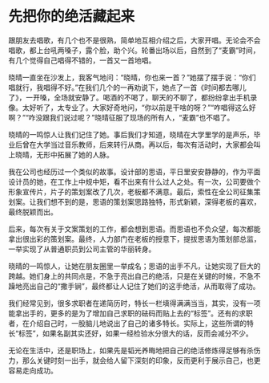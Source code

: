 # 先把你的绝活藏起来

跟朋友去唱歌，有几个也不是很熟，简单地互相介绍之后，大家开唱。无论会不会唱歌，都上台吼两嗓子，露个脸，助个兴。轮番出场以后，自然到了“麦霸”时间，有几个觉得自己唱得不错的，一首又一首地唱。 

晓晴一直坐在沙发上，我客气地问：“晓晴，你也来一首？”她摆了摆手说：“你们唱就行，我唱得不好。”在我们几个的一再劝说下，她点了一首《时间都去哪儿了》，一开嗓，全场就安静了。喝酒的不喝了，聊天的不聊了，都纷纷拿出手机录像。太好听了，太专业了。大家好奇地问，“你以前是干啥的呀？”“咋唱得这么好啊？”“咋没跟我们说过呢？”晓晴征服了现场的所有人，“麦霸”也不唱了。 

晓晴的一鸣惊人让我们记住了她。事后我们才知道，晓晴在大学里学的是声乐，毕业后曾在大学当过音乐教师，后来转行从商。再以后，每次有活动时，大家都会叫上晓晴，无形中拓展了她的人脉。 

我在公司也经历过一个类似的故事。设计部的思语，平日里安安静静的，作为平面设计员的她，在工作上中规中矩，看不出来有什么过人之处。有一次，公司要做个形象宣传片，片子的策划案改了几次，老板都不满意。最后，索性在全公司征集策划案。让我们想不到的是，思语的策划案思路独特，形式新颖，深得老板的喜欢，最终脱颖而出。 

后来，每次有关于文案策划的工作，都会想到思语。而思语也不负众望，每次都能拿出很出彩的策划案。最终，人力部门在老板的授意下，提拔思语为策划部总监，一举实现了从普通职员到公司主管的华丽转身。 

晓晴的一鸣惊人，让她在朋友圈里一举成名；思语的出手不凡，让她实现了巨大的跨越。她们身上的共同点是，不急于亮出自己的绝活，只是在关键的时候，不急不躁地亮出自己的“撒手锏”，最终都让人记住了她们的这手绝活，从而取得了成功。 

我们经常见到，很多求职者在递简历时，特长一栏填得满满当当，其实，没有一项能拿出手的，更多的是为了增加自己求职的砝码而贴上去的“标签”。还有的求职者，在介绍自己时，一股脑儿地说出了自己的诸多特长。实际上，这些所谓的特长“标签”，如果名副其实还好，如果一经检验水分很大的话，反而会减分不少。 

无论在生活中，还是职场上，如果先是韬光养晦地把自己的绝活修炼得足够有杀伤力，那么关键时刻一出手，就会给人留下深刻的印象，反而更利于展示自己，也更容易走向成功。
